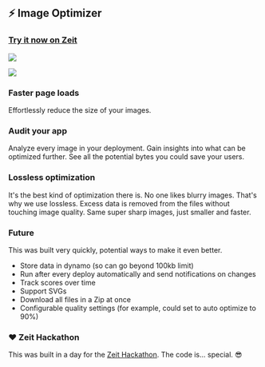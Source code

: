 ## ⚡️ Image Optimizer

### [Try it now on Zeit](https://zeit.co/integrations/image-optimizer)

![](https://zeit-int-images.mscoutermarsh.now.sh/1.png)

![](https://zeit-int-images.mscoutermarsh.now.sh/2.png)

### Faster page loads
Effortlessly reduce the size of your images.

### Audit your app
Analyze every image in your deployment. Gain insights into what can be optimized further.
See all the potential bytes you could save your users.

### Lossless optimization
It's the best kind of optimization there is. No one likes blurry images. That's why we use lossless. Excess data is removed from the files without touching image quality. Same super sharp images, just smaller and faster.

### Future
This was built very quickly, potential ways to make it even better.

- Store data in dynamo (so can go beyond 100kb limit)
- Run after every deploy automatically and send notifications on changes
- Track scores over time
- Support SVGs
- Download all files in a Zip at once
- Configurable quality settings (for example, could set to auto optimize to 90%)

### ❤️ Zeit Hackathon
This was built in a day for the [Zeit Hackathon](https://zeit.co/hackathon). The code is... special. 😎
